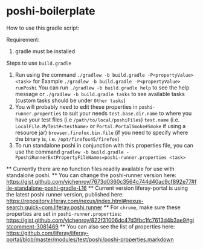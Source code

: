 # poshi-boilerplate
How to use this gradle script:

Requirement:

 1. gradle must be installed
 
 Steps to use `build.gradle`
 
    
 1. Run using the command `./gradlew -b build.gradle -P<propertyValue> <task>`
    for Example `./gradlew -b build.gradle -P<propertyValue> runPoshi`
    You can run `./gradlew -b build.gradle help` to see the help message or `./gradlew -b build.gradle tasks` to see available tasks (custom tasks should be under `Other tasks`)
 2. You will probably need to edit these properties in `poshi-runner.properties` to suit your needs
    `test.base.dir.name` to where you have your test files (i.e `/path/to/local/poshiFiles`)
    `test.name` (i.e. `LocalFile.MyTest#<testName>` or  `Portal.PortalSmoke#Smoke` if using a resource jar)
    `browser.firefox.bin.file`  (if you need to specify where the binary is, i.e. `/opt/firefox45/firefox`)
 3. To run standalone poshi in conjunction with this properties file, you can use the command
    `gradlew -b build.gradle -PposhiRunnerExtPropertyFileNames=poshi-runner.properties <task>` 

** Currently there are no function files readily available for use with standalone poshi. 
** You can change the poshi-runner version here: https://gist.github.com/yichenroy/7673d0360c3564c744d40ac9cf892e77#file-standalone-poshi-gradle-L16
** Current version liferay-portal is using the latest poshi runner version, published here: https://repository.liferay.com/nexus/index.html#nexus-search;quick~com.liferay.poshi.runner
** For `chrome`, make sure these properties are set in `poshi-runner.properties`: https://gist.github.com/yichenroy/822f31006dc47d3fbc1fc7613d4b3ae9#gistcomment-3081469
** You can also see the list of properties here: https://github.com/liferay/liferay-portal/blob/master/modules/test/poshi/poshi-properties.markdown